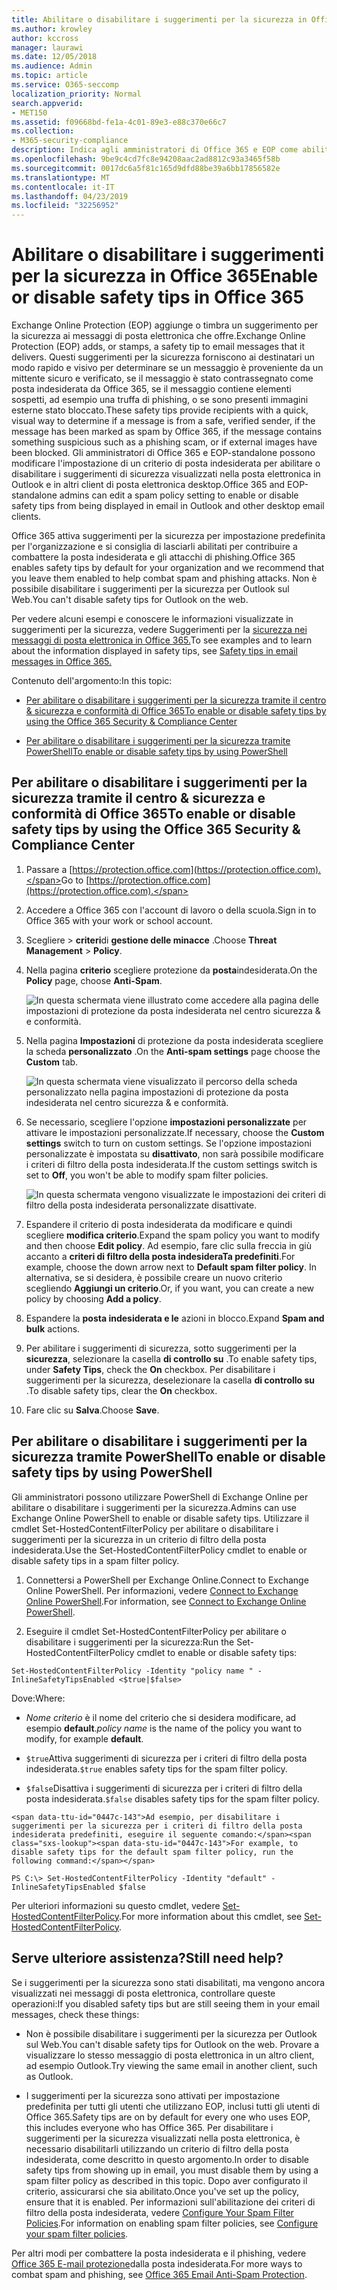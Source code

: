 ```yaml
---
title: Abilitare o disabilitare i suggerimenti per la sicurezza in Office 365
ms.author: krowley
author: kccross
manager: laurawi
ms.date: 12/05/2018
ms.audience: Admin
ms.topic: article
ms.service: O365-seccomp
localization_priority: Normal
search.appverid:
- MET150
ms.assetid: f09668bd-fe1a-4c01-89e3-e88c370e66c7
ms.collection:
- M365-security-compliance
description: Indica agli amministratori di Office 365 e EOP come abilitare e disabilitare i suggerimenti per la sicurezza nei messaggi di posta elettronica.
ms.openlocfilehash: 9be9c4cd7fc8e94208aac2ad8812c93a3465f58b
ms.sourcegitcommit: 0017dc6a5f81c165d9dfd88be39a6bb17856582e
ms.translationtype: MT
ms.contentlocale: it-IT
ms.lasthandoff: 04/23/2019
ms.locfileid: "32256952"
---
```

# <a name="enable-or-disable-safety-tips-in-office-365"></a><span data-ttu-id="0447c-103">Abilitare o disabilitare i suggerimenti per la sicurezza in Office 365</span><span class="sxs-lookup"><span data-stu-id="0447c-103">Enable or disable safety tips in Office 365</span></span>

<span data-ttu-id="0447c-104">Exchange Online Protection (EOP) aggiunge o timbra un suggerimento per la sicurezza ai messaggi di posta elettronica che offre.</span><span class="sxs-lookup"><span data-stu-id="0447c-104">Exchange Online Protection (EOP) adds, or stamps, a safety tip to email messages that it delivers.</span></span> <span data-ttu-id="0447c-105">Questi suggerimenti per la sicurezza forniscono ai destinatari un modo rapido e visivo per determinare se un messaggio è proveniente da un mittente sicuro e verificato, se il messaggio è stato contrassegnato come posta indesiderata da Office 365, se il messaggio contiene elementi sospetti, ad esempio una truffa di phishing, o se sono presenti immagini esterne stato bloccato.</span><span class="sxs-lookup"><span data-stu-id="0447c-105">These safety tips provide recipients with a quick, visual way to determine if a message is from a safe, verified sender, if the message has been marked as spam by Office 365, if the message contains something suspicious such as a phishing scam, or if external images have been blocked.</span></span> <span data-ttu-id="0447c-106">Gli amministratori di Office 365 e EOP-standalone possono modificare l'impostazione di un criterio di posta indesiderata per abilitare o disabilitare i suggerimenti di sicurezza visualizzati nella posta elettronica in Outlook e in altri client di posta elettronica desktop.</span><span class="sxs-lookup"><span data-stu-id="0447c-106">Office 365 and EOP-standalone admins can edit a spam policy setting to enable or disable safety tips from being displayed in email in Outlook and other desktop email clients.</span></span> 
  
<span data-ttu-id="0447c-107">Office 365 attiva suggerimenti per la sicurezza per impostazione predefinita per l'organizzazione e si consiglia di lasciarli abilitati per contribuire a combattere la posta indesiderata e gli attacchi di phishing.</span><span class="sxs-lookup"><span data-stu-id="0447c-107">Office 365 enables safety tips by default for your organization and we recommend that you leave them enabled to help combat spam and phishing attacks.</span></span> <span data-ttu-id="0447c-108">Non è possibile disabilitare i suggerimenti per la sicurezza per Outlook sul Web.</span><span class="sxs-lookup"><span data-stu-id="0447c-108">You can't disable safety tips for Outlook on the web.</span></span>
  
<span data-ttu-id="0447c-109">Per vedere alcuni esempi e conoscere le informazioni visualizzate in suggerimenti per la sicurezza, vedere Suggerimenti per la [sicurezza nei messaggi di posta elettronica in Office 365.](safety-tips-in-office-365.md)</span><span class="sxs-lookup"><span data-stu-id="0447c-109">To see examples and to learn about the information displayed in safety tips, see [Safety tips in email messages in Office 365.](safety-tips-in-office-365.md)</span></span>
  
<span data-ttu-id="0447c-110">Contenuto dell'argomento:</span><span class="sxs-lookup"><span data-stu-id="0447c-110">In this topic:</span></span>
  
- [<span data-ttu-id="0447c-111">Per abilitare o disabilitare i suggerimenti per la sicurezza tramite il centro &amp; sicurezza e conformità di Office 365</span><span class="sxs-lookup"><span data-stu-id="0447c-111">To enable or disable safety tips by using the Office 365 Security &amp; Compliance Center</span></span>](enable-or-disable-safety-tips.md#SandCCsafetytip)
    
- [<span data-ttu-id="0447c-112">Per abilitare o disabilitare i suggerimenti per la sicurezza tramite PowerShell</span><span class="sxs-lookup"><span data-stu-id="0447c-112">To enable or disable safety tips by using PowerShell</span></span>](enable-or-disable-safety-tips.md#pshellsafetytip)
    
## <a name="to-enable-or-disable-safety-tips-by-using-the-office-365-security-amp-compliance-center"></a><span data-ttu-id="0447c-113">Per abilitare o disabilitare i suggerimenti per la sicurezza tramite il centro &amp; sicurezza e conformità di Office 365</span><span class="sxs-lookup"><span data-stu-id="0447c-113">To enable or disable safety tips by using the Office 365 Security &amp; Compliance Center</span></span>
<span data-ttu-id="0447c-114"><a name="SandCCsafetytip"> </a></span><span class="sxs-lookup"><span data-stu-id="0447c-114"></span></span>

1. <span data-ttu-id="0447c-115">Passare a [https://protection.office.com](https://protection.office.com).</span><span class="sxs-lookup"><span data-stu-id="0447c-115">Go to [https://protection.office.com](https://protection.office.com).</span></span>
    
2. <span data-ttu-id="0447c-116">Accedere a Office 365 con l'account di lavoro o della scuola.</span><span class="sxs-lookup"><span data-stu-id="0447c-116">Sign in to Office 365 with your work or school account.</span></span>
    
3. <span data-ttu-id="0447c-117">Scegliere \> **criteri**di **gestione delle minacce** .</span><span class="sxs-lookup"><span data-stu-id="0447c-117">Choose **Threat Management** \> **Policy**.</span></span> 
    
4. <span data-ttu-id="0447c-118">Nella pagina **criterio** scegliere protezione da **posta**indesiderata.</span><span class="sxs-lookup"><span data-stu-id="0447c-118">On the **Policy** page, choose **Anti-Spam**.</span></span>
    
    ![In questa schermata viene illustrato come accedere alla pagina delle impostazioni di protezione da posta indesiderata nel centro sicurezza &amp; e conformità.](media/b8eb2ee3-2eb1-4ea2-b138-f6d7fb2e23de.png)
  
5. <span data-ttu-id="0447c-120">Nella pagina **Impostazioni** di protezione da posta indesiderata scegliere la scheda **personalizzato** .</span><span class="sxs-lookup"><span data-stu-id="0447c-120">On the **Anti-spam settings** page choose the **Custom** tab.</span></span> 
    
    ![In questa schermata viene visualizzato il percorso della scheda personalizzato nella pagina impostazioni di protezione da posta indesiderata nel centro sicurezza &amp; e conformità.](media/1d688d23-e6f3-4de5-84a7-e8ce31786193.png)
  
6. <span data-ttu-id="0447c-122">Se necessario, scegliere l'opzione **impostazioni personalizzate** per attivare le impostazioni personalizzate.</span><span class="sxs-lookup"><span data-stu-id="0447c-122">If necessary, choose the **Custom settings** switch to turn on custom settings.</span></span> <span data-ttu-id="0447c-123">Se l'opzione impostazioni personalizzate è impostata su **disattivato**, non sarà possibile modificare i criteri di filtro della posta indesiderata.</span><span class="sxs-lookup"><span data-stu-id="0447c-123">If the custom settings switch is set to **Off**, you won't be able to modify spam filter policies.</span></span>
    
    ![In questa schermata vengono visualizzate le impostazioni dei criteri di filtro della posta indesiderata personalizzate disattivate.](media/94f900ad-b556-4a31-a3ac-acfcd72e71b8.png)
  
7. <span data-ttu-id="0447c-125">Espandere il criterio di posta indesiderata da modificare e quindi scegliere **modifica criterio**.</span><span class="sxs-lookup"><span data-stu-id="0447c-125">Expand the spam policy you want to modify and then choose **Edit policy**.</span></span> <span data-ttu-id="0447c-126">Ad esempio, fare clic sulla freccia in giù accanto a **criteri di filtro della posta indesideraTa predefiniti**.</span><span class="sxs-lookup"><span data-stu-id="0447c-126">For example, choose the down arrow next to **Default spam filter policy**.</span></span> <span data-ttu-id="0447c-127">In alternativa, se si desidera, è possibile creare un nuovo criterio scegliendo **Aggiungi un criterio**.</span><span class="sxs-lookup"><span data-stu-id="0447c-127">Or, if you want, you can create a new policy by choosing **Add a policy**.</span></span>
    
8. <span data-ttu-id="0447c-128">Espandere la **posta indesiderata e le** azioni in blocco.</span><span class="sxs-lookup"><span data-stu-id="0447c-128">Expand **Spam and bulk** actions.</span></span> 
    
9. <span data-ttu-id="0447c-129">Per abilitare i suggerimenti di sicurezza, sotto suggerimenti per la **sicurezza**, selezionare la casella **di controllo su** .</span><span class="sxs-lookup"><span data-stu-id="0447c-129">To enable safety tips, under **Safety Tips**, check the **On** checkbox.</span></span> <span data-ttu-id="0447c-130">Per disabilitare i suggerimenti per la sicurezza, deselezionare la casella **di controllo su** .</span><span class="sxs-lookup"><span data-stu-id="0447c-130">To disable safety tips, clear the **On** checkbox.</span></span> 
    
10. <span data-ttu-id="0447c-131">Fare clic su **Salva**.</span><span class="sxs-lookup"><span data-stu-id="0447c-131">Choose **Save**.</span></span>
    
## <a name="to-enable-or-disable-safety-tips-by-using-powershell"></a><span data-ttu-id="0447c-132">Per abilitare o disabilitare i suggerimenti per la sicurezza tramite PowerShell</span><span class="sxs-lookup"><span data-stu-id="0447c-132">To enable or disable safety tips by using PowerShell</span></span>
<span data-ttu-id="0447c-133"><a name="pshellsafetytip"> </a></span><span class="sxs-lookup"><span data-stu-id="0447c-133"></span></span>

<span data-ttu-id="0447c-134">Gli amministratori possono utilizzare PowerShell di Exchange Online per abilitare o disabilitare i suggerimenti per la sicurezza.</span><span class="sxs-lookup"><span data-stu-id="0447c-134">Admins can use Exchange Online PowerShell to enable or disable safety tips.</span></span> <span data-ttu-id="0447c-135">Utilizzare il cmdlet Set-HostedContentFilterPolicy per abilitare o disabilitare i suggerimenti per la sicurezza in un criterio di filtro della posta indesiderata.</span><span class="sxs-lookup"><span data-stu-id="0447c-135">Use the Set-HostedContentFilterPolicy cmdlet to enable or disable safety tips in a spam filter policy.</span></span>
  
1. <span data-ttu-id="0447c-136">Connettersi a PowerShell per Exchange Online.</span><span class="sxs-lookup"><span data-stu-id="0447c-136">Connect to Exchange Online PowerShell.</span></span> <span data-ttu-id="0447c-137">Per informazioni, vedere [Connect to Exchange Online PowerShell](http://go.microsoft.com/fwlink/p/?LinkId=396554).</span><span class="sxs-lookup"><span data-stu-id="0447c-137">For information, see [Connect to Exchange Online PowerShell](http://go.microsoft.com/fwlink/p/?LinkId=396554).</span></span>
    
2. <span data-ttu-id="0447c-138">Eseguire il cmdlet Set-HostedContentFilterPolicy per abilitare o disabilitare i suggerimenti per la sicurezza:</span><span class="sxs-lookup"><span data-stu-id="0447c-138">Run the Set-HostedContentFilterPolicy cmdlet to enable or disable safety tips:</span></span>
    
  ```
  Set-HostedContentFilterPolicy -Identity "policy name " -InlineSafetyTipsEnabled <$true|$false>
  ```

<span data-ttu-id="0447c-139">Dove:</span><span class="sxs-lookup"><span data-stu-id="0447c-139">Where:</span></span>
    
  -  <span data-ttu-id="0447c-140">*Nome criterio* è il nome del criterio che si desidera modificare, ad esempio **default**.</span><span class="sxs-lookup"><span data-stu-id="0447c-140">*policy name*  is the name of the policy you want to modify, for example **default**.</span></span>
    
  -  <span data-ttu-id="0447c-141">`$true`Attiva suggerimenti di sicurezza per i criteri di filtro della posta indesiderata.</span><span class="sxs-lookup"><span data-stu-id="0447c-141">`$true` enables safety tips for the spam filter policy.</span></span> 
    
  -  <span data-ttu-id="0447c-142">`$false`Disattiva i suggerimenti di sicurezza per i criteri di filtro della posta indesiderata.</span><span class="sxs-lookup"><span data-stu-id="0447c-142">`$false` disables safety tips for the spam filter policy.</span></span> 
    
    <span data-ttu-id="0447c-143">Ad esempio, per disabilitare i suggerimenti per la sicurezza per i criteri di filtro della posta indesiderata predefiniti, eseguire il seguente comando:</span><span class="sxs-lookup"><span data-stu-id="0447c-143">For example, to disable safety tips for the default spam filter policy, run the following command:</span></span>
    
  ```
  PS C:\> Set-HostedContentFilterPolicy -Identity "default" -InlineSafetyTipsEnabled $false
  ```

<span data-ttu-id="0447c-144">Per ulteriori informazioni su questo cmdlet, vedere [Set-HostedContentFilterPolicy](https://technet.microsoft.com/library/jj200781.aspx).</span><span class="sxs-lookup"><span data-stu-id="0447c-144">For more information about this cmdlet, see [Set-HostedContentFilterPolicy](https://technet.microsoft.com/library/jj200781.aspx).</span></span>
    
## <a name="still-need-help"></a><span data-ttu-id="0447c-145">Serve ulteriore assistenza?</span><span class="sxs-lookup"><span data-stu-id="0447c-145">Still need help?</span></span>
<span data-ttu-id="0447c-146"><a name="pshellsafetytip"> </a></span><span class="sxs-lookup"><span data-stu-id="0447c-146"></span></span>

<span data-ttu-id="0447c-147">Se i suggerimenti per la sicurezza sono stati disabilitati, ma vengono ancora visualizzati nei messaggi di posta elettronica, controllare queste operazioni:</span><span class="sxs-lookup"><span data-stu-id="0447c-147">If you disabled safety tips but are still seeing them in your email messages, check these things:</span></span>
  
- <span data-ttu-id="0447c-148">Non è possibile disabilitare i suggerimenti per la sicurezza per Outlook sul Web.</span><span class="sxs-lookup"><span data-stu-id="0447c-148">You can't disable safety tips for Outlook on the web.</span></span> <span data-ttu-id="0447c-149">Provare a visualizzare lo stesso messaggio di posta elettronica in un altro client, ad esempio Outlook.</span><span class="sxs-lookup"><span data-stu-id="0447c-149">Try viewing the same email in another client, such as Outlook.</span></span>
    
- <span data-ttu-id="0447c-150">I suggerimenti per la sicurezza sono attivati per impostazione predefinita per tutti gli utenti che utilizzano EOP, inclusi tutti gli utenti di Office 365.</span><span class="sxs-lookup"><span data-stu-id="0447c-150">Safety tips are on by default for every one who uses EOP, this includes everyone who has Office 365.</span></span> <span data-ttu-id="0447c-151">Per disabilitare i suggerimenti per la sicurezza visualizzati nella posta elettronica, è necessario disabilitarli utilizzando un criterio di filtro della posta indesiderata, come descritto in questo argomento.</span><span class="sxs-lookup"><span data-stu-id="0447c-151">In order to disable safety tips from showing up in email, you must disable them by using a spam filter policy as described in this topic.</span></span> <span data-ttu-id="0447c-152">Dopo aver configurato il criterio, assicurarsi che sia abilitato.</span><span class="sxs-lookup"><span data-stu-id="0447c-152">Once you've set up the policy, ensure that it is enabled.</span></span> <span data-ttu-id="0447c-153">Per informazioni sull'abilitazione dei criteri di filtro della posta indesiderata, vedere [Configure Your Spam Filter Policies](https://technet.microsoft.com/library/jj200684.aspx).</span><span class="sxs-lookup"><span data-stu-id="0447c-153">For information on enabling spam filter policies, see [Configure your spam filter policies](https://technet.microsoft.com/library/jj200684.aspx).</span></span>
    
<span data-ttu-id="0447c-154">Per altri modi per combattere la posta indesiderata e il phishing, vedere [Office 365 E-mail protezione](anti-spam-protection.md)dalla posta indesiderata.</span><span class="sxs-lookup"><span data-stu-id="0447c-154">For more ways to combat spam and phishing, see [Office 365 Email Anti-Spam Protection](anti-spam-protection.md).</span></span>
  

